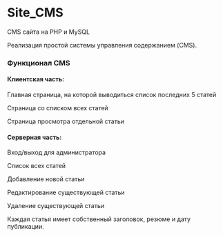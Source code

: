# Site_CMS
 CMS сайта на PHP и MySQL

Реализация простой системы управления содержанием (CMS).

### Функционал CMS

#### Клиентская часть:

Главная страница, на которой выводиться список последних 5 статей
    
Страница со списком всех статей
    
Страница просмотра отдельной статьи

#### Серверная часть:

Вход/выход для администратора
    
Список всех статей
    
Добавление новой статьи
    
Редактирование существующей статьи
    
Удаление существующей статьи

Каждая статья имеет собственный заголовок, резюме и дату публикации.
